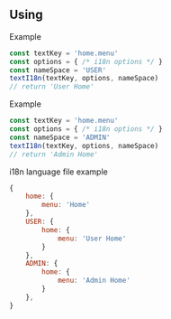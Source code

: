 ## Using
Example
```javascript
const textKey = 'home.menu'
const options = { /* i18n options */ }
const nameSpace = 'USER'
textI18n(textKey, options, nameSpace)
// return 'User Home'
```
Example
```javascript
const textKey = 'home.menu'
const options = { /* i18n options */ }
const nameSpace = 'ADMIN'
textI18n(textKey, options, nameSpace)
// return 'Admin Home'
```

i18n language file example
```javascript
{
    home: {
        menu: 'Home'
    },
    USER: {
        home: {
            menu: 'User Home'
        }
    },
    ADMIN: {
        home: {
            menu: 'Admin Home'
        }
    },
}
```

